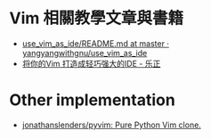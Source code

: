 # Vim 相關教學文章與書籍

* [use_vim_as_ide/README.md at master · yangyangwithgnu/use_vim_as_ide](https://github.com/yangyangwithgnu/use_vim_as_ide/blob/master/README.md "use_vim_as_ide/README.md at master · yangyangwithgnu/use_vim_as_ide")
* [将你的Vim 打造成轻巧强大的IDE - 乐正](http://yuez.me/jiang-ni-de-vim-da-zao-cheng-qing-qiao-qiang-da-de-ide/ "将你的Vim 打造成轻巧强大的IDE - 乐正")

# Other implementation

* [jonathanslenders/pyvim: Pure Python Vim clone.](https://github.com/jonathanslenders/pyvim "jonathanslenders/pyvim: Pure Python Vim clone.")
